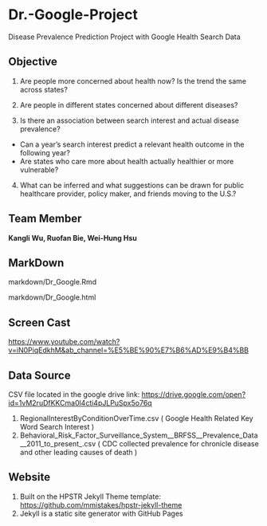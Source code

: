 # Dr.-Google-Project
Disease Prevalence Prediction Project with Google Health Search Data

## Objective

1. Are people more concerned about health now? Is the trend the same across states?

2. Are people in different states concerned about different diseases?

3. Is there an association between search interest and actual disease prevalence?

* Can a year’s search interest predict a relevant health outcome in the following year?
* Are states who care more about health actually healthier or more vulnerable?

4. What can be inferred and what suggestions can be drawn for public healthcare provider, policy maker, and friends moving to the U.S.?

## Team Member
**Kangli Wu, Ruofan Bie, Wei-Hung Hsu**

## MarkDown

markdown/Dr_Google.Rmd

markdown/Dr_Google.html

## Screen Cast
https://www.youtube.com/watch?v=iN0PiqEdkhM&ab_channel=%E5%BE%90%E7%B6%AD%E9%B4%BB

## Data Source
CSV file located in the google drive link: https://drive.google.com/open?id=1vM2ruDfKKCma0l4cti4pJLPuSpx5o76q

1. RegionalInterestByConditionOverTime.csv ( Google Health Related Key Word Search Interest )
2. Behavioral_Risk_Factor_Surveillance_System__BRFSS__Prevalence_Data__2011_to_present_.csv ( CDC collected prevalence for chronicle disease and other leading causes of death )

## Website
1. Built on the HPSTR Jekyll Theme template: https://github.com/mmistakes/hpstr-jekyll-theme
2. Jekyll is a static site generator with GitHub Pages
